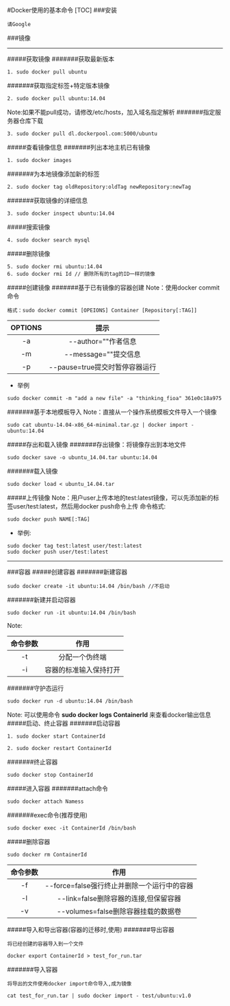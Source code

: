 #Docker使用的基本命令
[TOC]
###安装
```
请Google
```
###镜像
***
#####获取镜像
#######获取最新版本
```
1. sudo docker pull ubuntu
```
#######获取指定标签+特定版本镜像
```
2. sudo docker pull ubuntu:14.04
```
Note:如果不能pull成功，请修改/etc/hosts，加入域名指定解析
#######指定服务器仓库下载
```
3. sudo docker pull dl.dockerpool.com:5000/ubuntu
```
#####查看镜像信息
#######列出本地主机已有镜像
```
1. sudo docker images
```
#######为本地镜像添加新的标签
```
2. sudo docker tag oldRepository:oldTag newRepository:newTag
```
#######获取镜像的详细信息
```
3. sudo docker inspect ubuntu:14.04
```
#####搜索镜像
```
4. sudo docker search mysql
```
#####删除镜像
```
5. sudo docker rmi ubuntu:14.04
6. sudo docker rmi Id // 删除所有的tag的ID一样的镜像
```
#####创建镜像
#######基于已有镜像的容器创建
Note：使用docker commit命令
```
格式：sudo docker commit [OPEIONS] Container [Repository[:TAG]]
```
|OPTIONS|提示|
|:--:|:---:|
|-a|-\-author=""作者信息|
|-m|-\-message=""提交信息|
|-p|-\-pause=true提交时暂停容器运行|
- 举例
```
sudo docker commit -m "add a new file" -a "thinking_fioa" 361e0c18a975
```

#######基于本地模板导入
Note：直接从一个操作系统模板文件导入一个镜像
```
sudo cat ubuntu-14.04-x86_64-minimal.tar.gz | docker import - ubuntu:14.04
```
#####存出和载入镜像
#######存出镜像：将镜像存出到本地文件
```
sudo docker save -o ubuntu_14.04.tar ubuntu:14.04
```
#######载入镜像
```
sudo docker load < ubuntu_14.04.tar
```
#####上传镜像
Note：用户user上传本地的test:latest镜像，可以先添加新的标签user/test:latest，然后用docker push命令上传
命令格式:
```
sudo docker push NAME[:TAG]
```
- 举例:
```
sudo docker tag test:latest user/test:latest
sudo docker push user/test:latest
```
***
###容器
#####创建容器
#######新建容器
```
sudo docker create -it ubuntu:14.04 /bin/bash //不启动
```
#######新建并启动容器
```
sudo docker run -it ubuntu:14.04 /bin/bash
```
Note:

|命令参数|作用 |
|:---:|:---:|
|-t|分配一个伪终端|
|-i|容器的标准输入保持打开|
#######守护态运行
```
sudo docker run -d ubuntu:14.04 /bin/bash
```
Note: 可以使用命令 **sudo docker logs ContainerId** 来查看docker输出信息
#####启动、终止容器
#######启动容器
```
1. sudo docker start ContainerId
```
```
2. sudo docker restart ContainerId
```
#######终止容器
```
sudo docker stop ContainerId
```
#####进入容器
#######attach命令
```
sudo docker attach Namess
```
#######exec命令(推荐使用)
```
sudo docker exec -it ContainerId /bin/bash
```
#####删除容器
```
sudo docker rm ContainerId
```
|命令参数|作用|
|:---:|:---:|
|-f|--force=false强行终止并删除一个运行中的容器|
|-l|--link=false删除容器的连接,但保留容器|
|-v|--volumes=false删除容器挂载的数据卷|

#####导入和导出容器(容器的迁移时,使用)
#######导出容器
```
将已经创建的容器导入到一个文件
```
```
docker export ContainerId > test_for_run.tar
```
#######导入容器
```
将导出的文件使用docker import命令导入,成为镜像
```
```
cat test_for_run.tar | sudo docker import - test/ubuntu:v1.0
```

